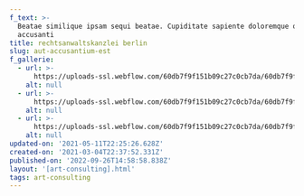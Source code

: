 ```yaml
---
f_text: >-
  Beatae similique ipsam sequi beatae. Cupiditate sapiente doloremque quis
  accusanti
title: rechtsanwaltskanzlei berlin
slug: aut-accusantium-est
f_gallerie:
  - url: >-
      https://uploads-ssl.webflow.com/60db7f9f151b09c27c0cb7da/60db7f9f151b0947ef0cba2a_Kanzlei1.jpg
    alt: null
  - url: >-
      https://uploads-ssl.webflow.com/60db7f9f151b09c27c0cb7da/60db7f9f151b0939530cba2e_Kanzlei2.jpg
    alt: null
  - url: >-
      https://uploads-ssl.webflow.com/60db7f9f151b09c27c0cb7da/60db7f9f151b096c3c0cba19_Kanzlei3.jpg
    alt: null
updated-on: '2021-05-11T22:25:26.628Z'
created-on: '2021-03-04T22:37:52.331Z'
published-on: '2022-09-26T14:58:58.838Z'
layout: '[art-consulting].html'
tags: art-consulting
---
```



